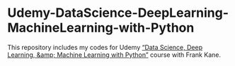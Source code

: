 # Udemy-DataScience-DeepLearning-MachineLearning-with-Python
This repository includes my codes for Udemy [“Data Science, Deep Learning, &amp;amp; Machine Learning with Python”](https://www.udemy.com/data-science-and-machine-learning-with-python-hands-on/) course with Frank Kane.
